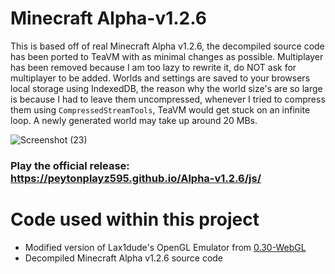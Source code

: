 # Minecraft Alpha-v1.2.6

This is based off of real Minecraft Alpha v1.2.6, the decompiled source code has been ported to TeaVM with as minimal changes as possible. Multiplayer has been removed because I am too lazy to rewrite it, do NOT ask for multiplayer to be added. Worlds and settings are saved to your browsers local storage using IndexedDB, the reason why the world size's are so large is because I had to leave them uncompressed, whenever I tried to compress them using `CompressedStreamTools`, TeaVM would get stuck on an infinite loop. A newly generated world may take up around 20 MBs.

![Screenshot (23)](https://github.com/PeytonPlayz595/Alpha-v1.2.6/assets/106421860/84c133e9-935e-4edf-8ced-66b752bc5800)

### Play the official release: https://peytonplayz595.github.io/Alpha-v1.2.6/js/

# Code used within this project

- Modified version of Lax1dude's OpenGL Emulator from [0.30-WebGL](https://github.com/PeytonPlayz595/0.30-WebGL/)
- Decompiled Minecraft Alpha v1.2.6 source code
